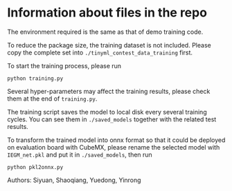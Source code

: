 # Information about files in the repo

The environment required is the same as that of demo training code.

To reduce the package size, the training dataset is not included. Please copy the complete set into `./tinyml_contest_data_training` first.

To start the training process, please run

    python training.py

Several hyper-parameters may affect the training results, please check them at the end of `training.py`.

The training script saves the model to local disk every several training cycles. You can see them in `./saved_models` together with the related test results.

To transform the trained model into onnx format so that it could be deployed on evaluation board with CubeMX, please rename the selected model with `IEGM_net.pkl` and put it in `./saved_models`, then run

    python pkl2onnx.py

Authors: Siyuan, Shaoqiang, Yuedong, Yinrong